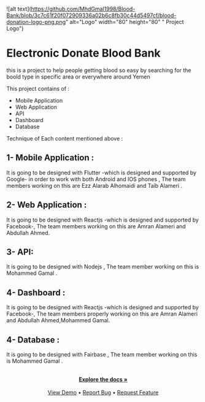 

 <!--<a href="https://github.com/github_username/repo_name">-->
![alt text](https://github.com/MhdGmal1998/Blood-Bank/blob/3c7c61f20f072909336a02b6c8fb30c44d5497cf/blood-donation-logo-png.png" alt="Logo" width="80" height="80" " Project Logo")
# Electronic Donate Blood Bank<br/>
 this is a project to help people getting blood so easy by searching for the boold type in specific area or everywhere around Yemen<br/>
  
  
 This project contains of :
 * Mobile Application 
 * Web Application 
 * API
 * Dashboard 
 * Database

 Technique  of Each content mentioned above :
 ## 1- Mobile Application :
 It is going to be designed with Flutter -which is designed and supported by Google- in order to work with both Android and IOS phones , The team members working on this are Ezz Alarab Alhomaidi and Taib Alameri .
 ## 2- Web Application :
 It is going to be designed with Reactjs -which is designed and supported by Facebook-, The team members working on this are Amran Alameri and Abdullah Ahmed.
 ## 3- API:
  It is going to be designed with Nodejs , The team member working on this is Mohammed Gamal .
 ## 4- Dashboard :
  It is going to be designed with Reactjs -which is designed and supported by Facebook-, The team members properly working on this are Amran Alameri and Abdullah Ahmed,Mohammed Gamal.
  ## 4- Database :
  It is going to be designed with Fairbase , The team member working on this is Mohammed Gamal .
  <div> 
  <p align="center">
    <br/> 
    <a href="https://github.com/github_username/repo_name"><strong>Explore the docs »</strong></a>
    <br />
    <br />
    <a href="https://github.com/github_username/repo_name">View Demo</a>
    •
    <a href="https://github.com/github_username/repo_name/issues">Report Bug</a>
    •
    <a href="https://github.com/github_username/repo_name/issues">Request Feature</a>
  </p>
</div>

